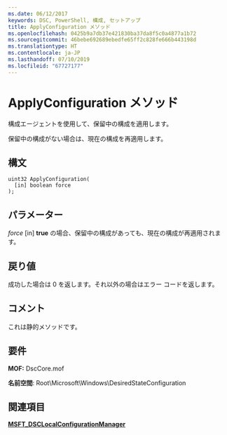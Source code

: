 ```yaml
---
ms.date: 06/12/2017
keywords: DSC, PowerShell, 構成, セットアップ
title: ApplyConfiguration メソッド
ms.openlocfilehash: 0425b9a7db37e421830ba37da8f5c0a4877a1b72
ms.sourcegitcommit: 46bebe692689ebedfe65ff2c828fe666b443198d
ms.translationtype: HT
ms.contentlocale: ja-JP
ms.lasthandoff: 07/10/2019
ms.locfileid: "67727177"
---
```

# <a name="applyconfiguration-method"></a>ApplyConfiguration メソッド

構成エージェントを使用して、保留中の構成を適用します。

保留中の構成がない場合は、現在の構成を再適用します。

## <a name="syntax"></a>構文

```mof
uint32 ApplyConfiguration(
  [in] boolean force
);
```

## <a name="parameters"></a>パラメーター

*force* \[in\] **true** の場合、保留中の構成があっても、現在の構成が再適用されます。

## <a name="return-value"></a>戻り値

成功した場合は 0 を返します。それ以外の場合はエラー コードを返します。

## <a name="remarks"></a>コメント

これは静的メソッドです。

## <a name="requirements"></a>要件

**MOF:** DscCore.mof

**名前空間**: Root\Microsoft\Windows\DesiredStateConfiguration

## <a name="see-also"></a>関連項目

[**MSFT_DSCLocalConfigurationManager**](msft-dsclocalconfigurationmanager.md)
